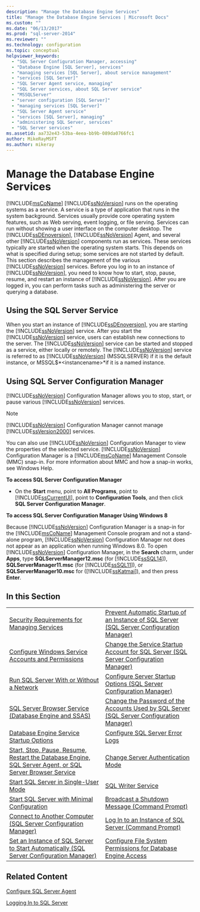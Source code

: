 ```yaml
---
description: "Manage the Database Engine Services"
title: "Manage the Database Engine Services | Microsoft Docs"
ms.custom: ""
ms.date: "06/13/2017"
ms.prod: "sql-server-2014"
ms.reviewer: ""
ms.technology: configuration
ms.topic: conceptual
helpviewer_keywords: 
  - "SQL Server Configuration Manager, accessing"
  - "Database Engine [SQL Server], services"
  - "managing services [SQL Server], about service management"
  - "services [SQL Server]"
  - "SQL Server Agent service, managing"
  - "SQL Server services, about SQL Server service"
  - "MSSQLServer"
  - "server configuration [SQL Server]"
  - "managing services [SQL Server]"
  - "SQL Server Agent service"
  - "services [SQL Server], managing"
  - "administering SQL Server, services"
  - "SQL Server services"
ms.assetid: aa732e43-53ba-4eea-bb9b-089da0766fc1
author: MikeRayMSFT
ms.author: mikeray
---
```

# Manage the Database Engine Services
  [!INCLUDE[msCoName](../../includes/msconame-md.md)] [!INCLUDE[ssNoVersion](../../includes/ssnoversion-md.md)] runs on the operating systems as a service. A service is a type of application that runs in the system background. Services usually provide core operating system features, such as Web serving, event logging, or file serving. Services can run without showing a user interface on the computer desktop. The [!INCLUDE[ssDEnoversion](../../includes/ssdenoversion-md.md)], [!INCLUDE[ssNoVersion](../../includes/ssnoversion-md.md)] Agent, and several other [!INCLUDE[ssNoVersion](../../includes/ssnoversion-md.md)] components run as services. These services typically are started when the operating system starts. This depends on what is specified during setup; some services are not started by default. This section describes the management of the various [!INCLUDE[ssNoVersion](../../includes/ssnoversion-md.md)] services. Before you log in to an instance of [!INCLUDE[ssNoVersion](../../includes/ssnoversion-md.md)], you need to know how to start, stop, pause, resume, and restart an instance of [!INCLUDE[ssNoVersion](../../includes/ssnoversion-md.md)]. After you are logged in, you can perform tasks such as administering the server or querying a database.  
  
## Using the SQL Server Service  
 When you start an instance of [!INCLUDE[ssDEnoversion](../../includes/ssdenoversion-md.md)], you are starting the [!INCLUDE[ssNoVersion](../../includes/ssnoversion-md.md)] service. After you start the [!INCLUDE[ssNoVersion](../../includes/ssnoversion-md.md)] service, users can establish new connections to the server. The [!INCLUDE[ssNoVersion](../../includes/ssnoversion-md.md)] service can be started and stopped as a service, either locally or remotely. The [!INCLUDE[ssNoVersion](../../includes/ssnoversion-md.md)] service is referred to as [!INCLUDE[ssNoVersion](../../includes/ssnoversion-md.md)] (MSSQLSERVER) if it is the default instance, or MSSQL$*\<instancename>*if it is a named instance.  
  
## Using SQL Server Configuration Manager  
 [!INCLUDE[ssNoVersion](../../includes/ssnoversion-md.md)] Configuration Manager allows you to stop, start, or pause various [!INCLUDE[ssNoVersion](../../includes/ssnoversion-md.md)] services.  
  
> [!NOTE]  
>  [!INCLUDE[ssNoVersion](../../includes/ssnoversion-md.md)] Configuration Manager cannot manage [!INCLUDE[ssVersion2000](../../includes/ssversion2000-md.md)] services.  
  
 You can also use [!INCLUDE[ssNoVersion](../../includes/ssnoversion-md.md)] Configuration Manager to view the properties of the selected service. [!INCLUDE[ssNoVersion](../../includes/ssnoversion-md.md)] Configuration Manager is a [!INCLUDE[msCoName](../../includes/msconame-md.md)] Management Console (MMC) snap-in. For more information about MMC and how a snap-in works, see Windows Help.  
  
 **To access SQL Server Configuration Manager**  
  
-   On the **Start** menu, point to **All Programs**, point to [!INCLUDE[ssCurrentUI](../../includes/sscurrentui-md.md)], point to **Configuration Tools**, and then click **SQL Server Configuration Manager**.  
  
 **To access SQL Server Configuration Manager Using Windows 8**  
  
 Because [!INCLUDE[ssNoVersion](../../includes/ssnoversion-md.md)] Configuration Manager is a snap-in for the [!INCLUDE[msCoName](../../includes/msconame-md.md)] Management Console program and not a stand-alone program, [!INCLUDE[ssNoVersion](../../includes/ssnoversion-md.md)] Configuration Manager not does not appear as an application when running Windows 8.0. To open [!INCLUDE[ssNoVersion](../../includes/ssnoversion-md.md)] Configuration Manager, in the **Search** charm, under **Apps**, type **SQLServerManager12.msc** (for [!INCLUDE[ssSQL14](../../includes/sssql14-md.md)]), **SQLServerManager11.msc** (for [!INCLUDE[ssSQL11](../../includes/sssql11-md.md)]), or **SQLServerManager10.msc** for ([!INCLUDE[ssKatmai](../../includes/sskatmai-md.md)]), and then press **Enter**.  
  
## In this Section  
  
|||  
|-|-|  
|[Security Requirements for Managing Services](security-requirements-for-managing-services.md)|[Prevent Automatic Startup of an Instance of SQL Server &#40;SQL Server Configuration Manager&#41;](scm-services-prevent-automatic-startup-of-an-instance.md)|  
|[Configure Windows Service Accounts and Permissions](configure-windows-service-accounts-and-permissions.md)|[Change the Service Startup Account for SQL Server &#40;SQL Server Configuration Manager&#41;](scm-services-change-the-service-startup-account.md)|  
|[Run SQL Server With or Without a Network](run-sql-server-with-or-without-a-network.md)|[Configure Server Startup Options &#40;SQL Server Configuration Manager&#41;](scm-services-configure-server-startup-options.md)|  
|[SQL Server Browser Service &#40;Database Engine and SSAS&#41;](sql-server-browser-service-database-engine-and-ssas.md)|[Change the Password of the Accounts Used by SQL Server &#40;SQL Server Configuration Manager&#41;](scm-services-change-the-password-of-the-accounts-used.md)|  
|[Database Engine Service Startup Options](database-engine-service-startup-options.md)|[Configure SQL Server Error Logs](scm-services-configure-sql-server-error-logs.md)|  
|[Start, Stop, Pause, Resume, Restart the Database Engine, SQL Server Agent, or SQL Server Browser Service](start-stop-pause-resume-restart-sql-server-services.md)|[Change Server Authentication Mode](change-server-authentication-mode.md)|  
|[Start SQL Server in Single-User Mode](start-sql-server-in-single-user-mode.md)|[SQL Writer Service](sql-writer-service.md)|  
|[Start SQL Server with Minimal Configuration](start-sql-server-with-minimal-configuration.md)|[Broadcast a Shutdown Message &#40;Command Prompt&#41;](broadcast-a-shutdown-message-command-prompt.md)|  
|[Connect to Another Computer &#40;SQL Server Configuration Manager&#41;](scm-services-connect-to-another-computer.md)|[Log In to an Instance of SQL Server &#40;Command Prompt&#41;](log-in-to-an-instance-of-sql-server-command-prompt.md)|  
|[Set an Instance of SQL Server to Start Automatically &#40;SQL Server Configuration Manager&#41;](scm-services-set-an-instance-to-start-automatically.md)|[Configure File System Permissions for Database Engine Access](configure-file-system-permissions-for-database-engine-access.md)|  
  
## Related Content  
 [Configure SQL Server Agent](../../ssms/agent/sql-server-agent.md)  
  
 [Logging In to SQL Server](logging-in-to-sql-server.md)  
  
  
